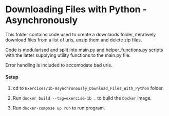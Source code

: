 # Downloading Files with Python - Asynchronously

This folder contains code used to create a downlaods folder, iteratively download files from a list of uris, unzip them and delete zip files.

Code is modularised and split into main.py and helper_functions.py scripts with the latter supplying utility functions to the main.py file.

Error handling is included to accomodate bad uris.

#### Setup
1. cd to  `Exercises/1b-Asynchronously_Download_Files_With_Python` folder.
   
2. Run `docker build --tag=exercise-1b .` to build the `Docker` image.
   
3. Run `docker-compose up run` to run program.
